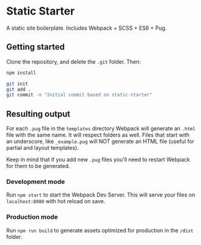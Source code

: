 # Static Starter

A static site boilerplate. Includes Webpack + SCSS + ES6 + Pug.

## Getting started

Clone the repository, and delete the `.git` folder. Then:

```bash
npm install

git init
git add .
git commit -m "Initial commit based on static-starter"
```

## Resulting output

For each `.pug` file in the `templates` directory Webpack will generate an `.html` file with the same name. It will respect folders as well. Files that start with an underscore, like `_example.pug` will NOT generate an HTML file (useful for partial and layout templates).

Keep in mind that if you add new `.pug` files you'll need to restart Webpack for them to be generated.

### Development mode

Run `npm start` to start the Webpack Dev Server. This will serve your files on `localhost:8080` with hot reload on save.

### Production mode

Run `npm run build` to generate assets optimized for production in the `/dist` folder.
